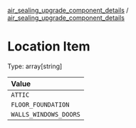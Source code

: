 


  
[air_sealing_upgrade_component_details](air_sealing_upgrade_component_details.md) / [air_sealing_upgrade_component_details](air_sealing_upgrade_component_details.md)
# Location Item
  
Type: array[string]  

|Value|
| :--- |
|`ATTIC`|
|`FLOOR_FOUNDATION`|
|`WALLS_WINDOWS_DOORS`|
